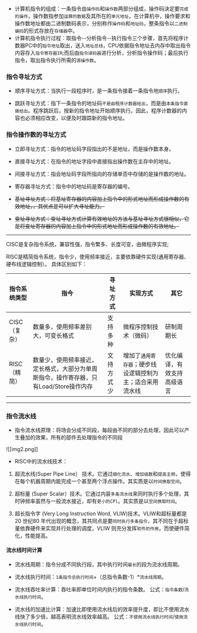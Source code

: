 - 计算机指令的组成：一条指令由`操作码`和`操作数`两部分组成，操作码決定要`完成的操作`，操作数指参加`运算的数据`及其所在的`单元地址`，在计算机中，操作要求和操作数地址都由二进制数码表示，分别称作`操作码`和`地址码`，整条指令以`二进制编码`的形式存放在`存储器`中。
- 计算机指令执行过程：取指令--分析指令--执行指令三个步骤，首先将程序计数器PC中的`指令地址`取出，送入`地址总线`，CPU依据指令地址去内存中取出指令内容存入`指令寄存器IR`;而后由`指令译码器`进行分析，分析指令操作码；最后执行指令，取出指令执行所需的`源操作数`。

### 指令寻址方式

- 顺序寻址方式：当执行一段程序时，是一条指令接着一条指令地`顺序`执行。

- 跳跃寻址方式：指下一条指令的地址码`不是由程序计数器给出`，而是由`本条指令直接给出`。程序跳跃后，按新的指令地址开始顺序执行。因此，程序计数器的内容也必须相应改变，以便及时跟踪新的指令地址。

### 指令操作数的寻址方式
- 立即寻址方式：指令的地址码字段指出的不是地址，而是操作数本身。

- 直接寻址方式：在指令的地址字段中直接指出操作数在主存中的地址。

- 间接寻址方式：指会地址码字段所指向的存储单否中存储的是操作数的地址。

- 寄存器寻址方式：指令中的地址码是寄存器的编号。

- ~~基址寻址方式：将基址寄存器的内容加上指令中的形式地址而形成操作数的有效地址，，其优点是可以扩大寻址能力。~~

- ~~变址寻址方式：变址寻址方式计算有效地址的方法与基址寻址方式很相似，它是将变址寄存器的内容加上指令中的形式地址而形成操作数的有效地址。~~



-------
CISC是复杂指令系统，兼容性强，指令繁多、长度可变，由微程序实现;

RISC是精简指令系统，指令少，使用频率接近，主要依靠硬件实现(通用寄存器、硬布线逻辑控制）。
具体区别如下：

|指令系统类型|指今|寻址方式|实现方式|其它|
|---|---|---|---|---|
|CISC（复杂）|数量多，使用频率差别大，可变长格式|支持多种|微程序控制技术（微码）|研制周期长|
|RISC（精简）|数量少，使用频率接近，定长格式，大部分为单周斯指令，操作寄存器，只有Load/Store操作内存|文持方式少|增加了`通用寄存器`；硬步线设逻辑控制为主；适合采用流水线|优化编译，有效支持高级语言|


---
### 指令流水线
- 指令流水线原理：将场会分成不同段，每段由不同的部分去处理，因此可以产生叠加的效果，所有的部件去处理指令的不同段

![[img2.png]]
- RISC中的流水线技术：

1. 超流水线(Super Pipe Line） 技术。它通过`细化流水`、`增加级数`和`提高主频`，使得在每个机器周期内能完成一个甚至两个浮点操作。其实质是以`时间换取空间`。

2. 超标量 (Super Scalar）技术。它通过内装`多条流水线`来同时执行多个处理，其时钟频率虽然与一般流水接近，却有`更小的CPl`。其实质是以`空间换取时间`。

3. 超长指令字 (Very Long Instruction Word, VLIW)技术。VLIW和超标量都是20 世纪80 年代出现的概念，其共同点是要`同时执行多条指令`，其不同在于超标量依靠硬件来实现并行处理的调度，VLIW 则充分发挥`软件的作用`，而使硬件简化，性能提高。

#### 流水线时间计算

- 流水线周期：指令分成不同执行段，其中执行时间`最长`的段为流水线周期。

- 流水线执行时间：`1条指令总执行时间`+（总指令条数-1）\*`流水线周期`。

- 流水线吞吐率计算：吞吐率即单位时间内执行的指令条数。
公式：`指令条数`/`流水线执行时间`。

- 流水线的加速比计算：加速比即使用流水线后的效率提升度，即比不使用流水线快了多少倍，越高表明流水线效率越高。
公式：`不使用流水线执行时间`/`使用流水线执行时间`。



